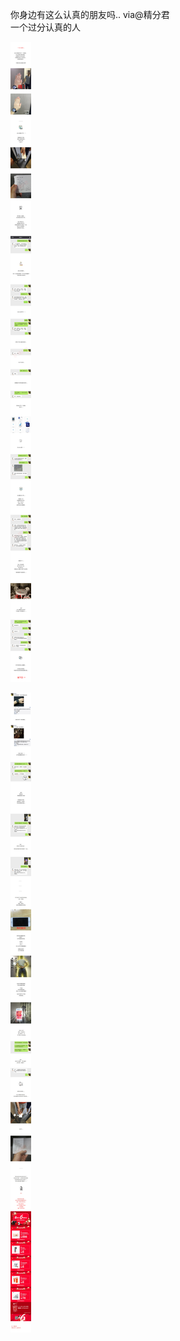 你身边有这么认真的朋友吗..  via@精分君    
一个过分认真的人

![9cba2ff355744680af126e1832df905d.jpg](https://raw.githubusercontent.com/wxlzmt/cdn1/master/ext/qw/groups/30015/9cba2ff355744680af126e1832df905d.jpg)

![7bb6e4e934b14cadb05283ea05fe7fff.jpg](https://raw.githubusercontent.com/wxlzmt/cdn1/master/ext/qw/groups/30015/7bb6e4e934b14cadb05283ea05fe7fff.jpg)

